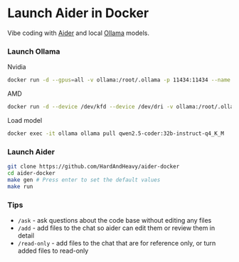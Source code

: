 # Launch Aider in Docker

Vibe coding with [Aider](https://github.com/Aider-AI/aider) and local [Ollama](https://github.com/ollama/ollama) models.

### Launch Ollama

Nvidia
```bash
docker run -d --gpus=all -v ollama:/root/.ollama -p 11434:11434 --name ollama ollama/ollama
```

AMD
```bash
docker run -d --device /dev/kfd --device /dev/dri -v ollama:/root/.ollama -p 11434:11434 --name ollama ollama/ollama:rocm
```

Load model
```bash
docker exec -it ollama ollama pull qwen2.5-coder:32b-instruct-q4_K_M
```

### Launch Aider

```bash
git clone https://github.com/HardAndHeavy/aider-docker
cd aider-docker
make gen # Press enter to set the default values
make run
```

### Tips

- `/ask` - ask questions about the code base without editing any files
- `/add` - add files to the chat so aider can edit them or review them in detail
- `/read-only` - add files to the chat that are for reference only, or turn added files to read-only
